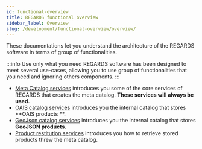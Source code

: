 ```yaml
---
id: functional-overview
title: REGARDS functional overview
sidebar_label: Overview
slug: /development/functional-overview/overview/
---
```


These documentations let you understand the architecture of the REGARDS software in terms of group of functionalities.

:::info Use only what you need
REGARDS software has been designed to meet several use-cases, allowing you to use group of functionalities that
you need and ignoring others components.
:::

- [Meta Catalog services](./02-meta-catalog-services.md) introduces you some of the core services of REGARDS that
  creates the meta catalog. **These services will always be used.**
- [OAIS catalog services](./03-oais-catalog-services.md) introduces you the internal catalog that stores **OAIS products
  **.
- [GeoJson catalog services](./04-geojson-catalog-services.md) introduces you the internal catalog that stores **GeoJSON
  products**.
- [Product restitution services](./05-product-restitution-services.md) introduces you how to retrieve stored products
  threw the meta catalog.
